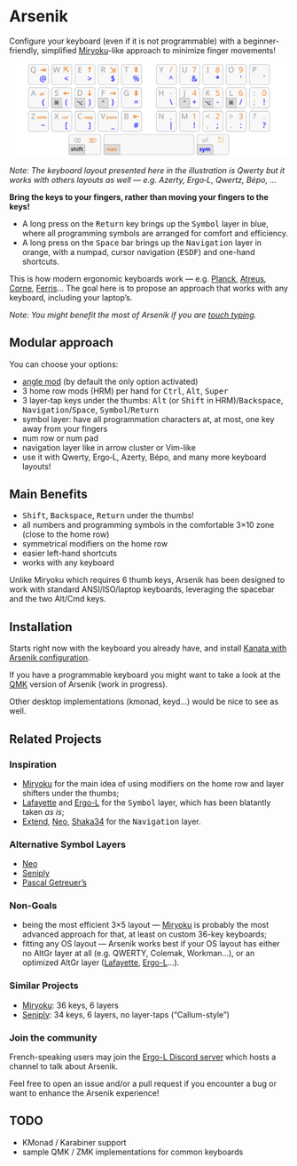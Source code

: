 Arsenik
================================================================================

Configure your keyboard (even if it is not programmable) with a
beginner-friendly, simplified [Miryoku][1]-like approach to minimize finger
movements!

![base, navigation and sym layers on a 33-key keyboard](img/all.svg)

*Note: The keyboard layout presented here in the illustration is Qwerty but it
works with others layouts as well — e.g. Azerty, Ergo‑L, Qwertz, Bépo, …*

**Bring the keys to your fingers, rather than moving your fingers to the keys!**

- A long press on the <kbd>Return</kbd> key brings up the <kbd>Symbol</kbd>
layer in blue, where all programming symbols are arranged for comfort and
efficiency.
- A long press on the <kbd>Space</kbd> bar brings up the <kbd>Navigation</kbd>
layer in orange, with a numpad, cursor navigation (<kbd>ESDF</kbd>) and one-hand
shortcuts.

This is how modern ergonomic keyboards work — e.g. [Planck][2], [Atreus][3],
[Corne][4], [Ferris][5]… The goal here is to propose an approach that works
with any keyboard, including your laptop’s.

*Note: You might benefit the most of Arsenik if you are [touch typing][6].*


Modular approach
--------------------------------------------------------------------------------

You can choose your options:
- [angle mod][7] (by default the only option activated)
- 3 home row mods (HRM) per hand for <kbd>Ctrl</kbd>, <kbd>Alt</kbd>,
<kbd>Super</kbd>
- 3 layer-tap keys under the thumbs: <kbd>Alt</kbd> (or <kbd>Shift</kbd> in
HRM)/<kbd>Backspace</kbd>, <kbd>Navigation</kbd>/<kbd>Space</kbd>,
<kbd>Symbol</kbd>/<kbd>Return</kbd>
- symbol layer: have all programmation characters at, at most, one key away from
your fingers
- num row or num pad
- navigation layer like in arrow cluster or Vim-like
- use it with Qwerty, Ergo‑L, Azerty, Bépo, and many more keyboard layouts!


Main Benefits
--------------------------------------------------------------------------------

- <kbd>Shift</kbd>, <kbd>Backspace</kbd>, <kbd>Return</kbd> under the thumbs!
- all numbers and programming symbols in the comfortable 3×10 zone (close to the
home row)
- symmetrical modifiers on the home row
- easier left-hand shortcuts
- works with any keyboard

Unlike Miryoku which requires 6 thumb keys, Arsenik has been designed to work
with standard ANSI/ISO/laptop keyboards, leveraging the spacebar and the two
Alt/Cmd keys.


Installation
--------------------------------------------------------------------------------

Starts right now with the keyboard you already have, and install
[Kanata with Arsenik configuration](kanata).

If you have a programmable keyboard you might want to take a look at the
[QMK](qmk) version of Arsenik (work in progress).

Other desktop implementations (kmonad, keyd…) would be nice to see as well.


Related Projects
--------------------------------------------------------------------------------

### Inspiration

- [Miryoku][1] for the main idea of using modifiers on the home row and layer
shifters under the thumbs;
- [Lafayette][8] and [Ergo-L][9] for the <kbd>Symbol</kbd> layer, which has been
blatantly taken *as is*;
- [Extend][10], [Neo][11], [Shaka34][12] for the <kbd>Navigation</kbd> layer.

### Alternative Symbol Layers

- [Neo][11]
- [Seniply][13]
- [Pascal Getreuer’s][14]

### Non-Goals

- being the most efficient 3×5 layout — [Miryoku][1] is probably the most
advanced approach for that, at least on custom 36-key keyboards;
- fitting any OS layout — Arsenik works best if your OS layout has either no
AltGr layer at all (e.g. QWERTY, Colemak, Workman…), or an optimized AltGr layer
([Lafayette][8], [Ergo-L][9]…).

### Similar Projects

- [Miryoku][1]: 36 keys, 6 layers
- [Seniply][13]: 34 keys, 6 layers, no layer-taps (“Callum-style”)

### Join the community

French-speaking users may join the [Ergo-L Discord server][15] which hosts a
channel to talk about Arsenik.

Feel free to open an issue and/or a pull request if you encounter a bug or want
to enhance the Arsenik experience!

TODO
--------------------------------------------------------------------------------

- KMonad / Karabiner support
- sample QMK / ZMK implementations for common keyboards
<!-- https://jasoncarloscox.com/writing/combo-mods/ -->


[1]: https://github.com/manna-harbour/miryoku
[2]: https://olkb.com/collections/planck
[3]: https://atreus.technomancy.us
[4]: https://github.com/foostan/crkbd
[5]: https://github.com/pierrechevalier83/ferris
[6]: https://en.wikipedia.org/wiki/Touch_typing
[7]: https://colemakmods.github.io/ergonomic-mods/angle.html
[8]: https://qwerty-lafayette.org/42
[9]: https://ergol.org
[10]: https://dreymar.colemak.org/layers-extend.html
[11]: https://neo-layout.org
[12]: https://github.com/lobre/shaka34
[13]: https://stevep99.github.io/seniply/
[14]: https://getreuer.info/posts/keyboards/symbol-layer/#my-symbol-layer
[15]: https://discord.gg/5xR5K3nAFX
